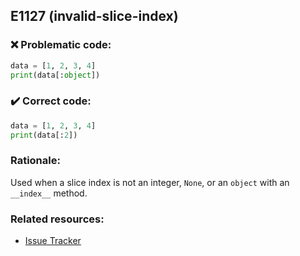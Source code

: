 ## E1127 (invalid-slice-index)

### :x: Problematic code:

```python
data = [1, 2, 3, 4]
print(data[:object])
```

### :heavy_check_mark: Correct code:

```python
data = [1, 2, 3, 4]
print(data[:2])
```

### Rationale:

Used when a slice index is not an integer, `None`, or an `object` with an
`__index__` method.

### Related resources:

- [Issue Tracker](https://github.com/PyCQA/pylint/issues?q=is%3Aissue+%22invalid-slice-index%22+OR+%22E1127%22)
